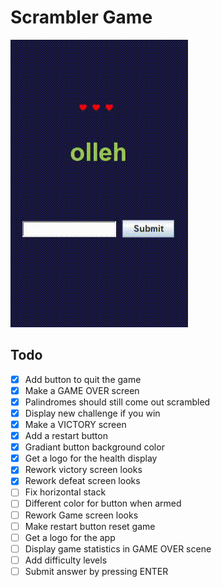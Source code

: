 # Scrambler Game

![example of how the project looks in action!](fail.gif)

## Todo
- [x] Add button to quit the game
- [x] Make a GAME OVER screen
- [X] Palindromes should still come out scrambled
- [X] Display new challenge if you win
- [x] Make a VICTORY screen
- [x] Add a restart button
- [x] Gradiant button background color
- [x] Get a logo for the health display
- [X] Rework victory screen looks
- [X] Rework defeat screen looks
- [ ] Fix horizontal stack
- [ ] Different color for button when armed
- [ ] Rework Game screen looks
- [ ] Make restart button reset game
- [ ] Get a logo for the app
- [ ] Display game statistics in GAME OVER scene
- [ ] Add difficulty levels
- [ ] Submit answer by pressing ENTER